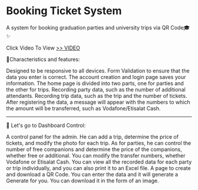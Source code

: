 # Booking Ticket System
A system for booking graduation parties and university trips via QR Code🎓✨

Click Video To View [>> VIDEO](https://vimeo.com/manage/videos/950791209)


📍Characteristics and features:

Designed to be responsive to all devices.
Form Validation to ensure that the data you enter is correct.
The account creation and login page saves your information.
The home page is divided into two parts, one for parties and the other for trips.
Recording party data, such as the number of additional attendants.
Recording trip data, such as the trip and the number of tickets.
After registering the data, a message will appear with the numbers to which the amount will be transferred, such as Vodafone/Etisalat Cash.
_________________

📍 Let's go to Dashboard Control:

A control panel for the admin. He can add a trip, determine the price of tickets, and modify the photo for each trip. As for parties, he can control the number of free companions and determine the price of the companions, whether free or additional.
You can modify the transfer numbers, whether Vodafone or Etisalat Cash.
You can view all the recorded data for each party or trip individually, and you can also print it to an Excel file.
A page to create and download a QR Code. You can enter the data and it will generate a Generate for you. You can download it in the form of an image.
